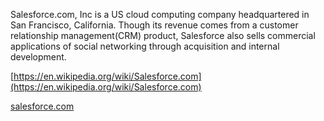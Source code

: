 Salesforce.com, Inc is a US cloud computing company headquartered in San Francisco, California. Though its revenue comes from a customer relationship management(CRM) product, Salesforce also sells commercial applications of social networking through acquisition and internal development.  
[https://en.wikipedia.org/wiki/Salesforce.com](https://en.wikipedia.org/wiki/Salesforce.com)  
[salesforce.com](salesforce.com)